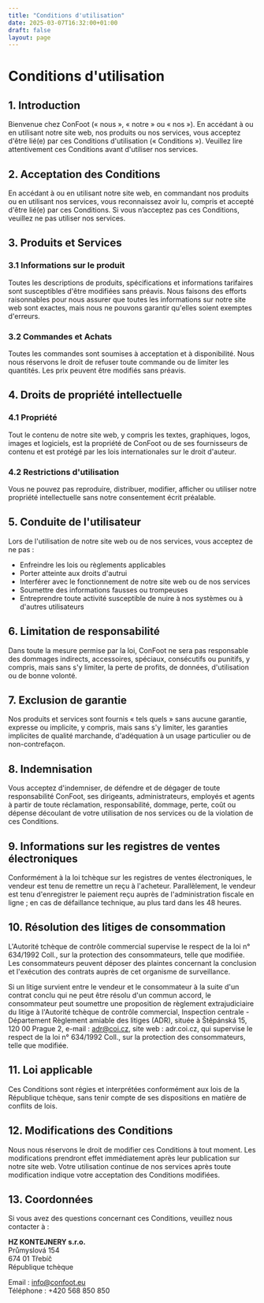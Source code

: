```yaml
---
title: "Conditions d'utilisation"
date: 2025-03-07T16:32:00+01:00
draft: false
layout: page
---
```


# Conditions d'utilisation

## 1. Introduction

Bienvenue chez ConFoot (« nous », « notre » ou « nos »). En accédant à ou en utilisant notre site web, nos produits ou nos services, vous acceptez d'être lié(e) par ces Conditions d'utilisation (« Conditions »). Veuillez lire attentivement ces Conditions avant d'utiliser nos services.

## 2. Acceptation des Conditions

En accédant à ou en utilisant notre site web, en commandant nos produits ou en utilisant nos services, vous reconnaissez avoir lu, compris et accepté d'être lié(e) par ces Conditions. Si vous n’acceptez pas ces Conditions, veuillez ne pas utiliser nos services.

## 3. Produits et Services

### 3.1 Informations sur le produit
Toutes les descriptions de produits, spécifications et informations tarifaires sont susceptibles d'être modifiées sans préavis. Nous faisons des efforts raisonnables pour nous assurer que toutes les informations sur notre site web sont exactes, mais nous ne pouvons garantir qu'elles soient exemptes d'erreurs.

### 3.2 Commandes et Achats
Toutes les commandes sont soumises à acceptation et à disponibilité. Nous nous réservons le droit de refuser toute commande ou de limiter les quantités. Les prix peuvent être modifiés sans préavis.

## 4. Droits de propriété intellectuelle

### 4.1 Propriété
Tout le contenu de notre site web, y compris les textes, graphiques, logos, images et logiciels, est la propriété de ConFoot ou de ses fournisseurs de contenu et est protégé par les lois internationales sur le droit d'auteur.

### 4.2 Restrictions d'utilisation
Vous ne pouvez pas reproduire, distribuer, modifier, afficher ou utiliser notre propriété intellectuelle sans notre consentement écrit préalable.

## 5. Conduite de l'utilisateur

Lors de l'utilisation de notre site web ou de nos services, vous acceptez de ne pas :
- Enfreindre les lois ou règlements applicables
- Porter atteinte aux droits d'autrui
- Interférer avec le fonctionnement de notre site web ou de nos services
- Soumettre des informations fausses ou trompeuses
- Entreprendre toute activité susceptible de nuire à nos systèmes ou à d'autres utilisateurs

## 6. Limitation de responsabilité

Dans toute la mesure permise par la loi, ConFoot ne sera pas responsable des dommages indirects, accessoires, spéciaux, consécutifs ou punitifs, y compris, mais sans s'y limiter, la perte de profits, de données, d'utilisation ou de bonne volonté.

## 7. Exclusion de garantie

Nos produits et services sont fournis « tels quels » sans aucune garantie, expresse ou implicite, y compris, mais sans s'y limiter, les garanties implicites de qualité marchande, d'adéquation à un usage particulier ou de non-contrefaçon.

## 8. Indemnisation

Vous acceptez d'indemniser, de défendre et de dégager de toute responsabilité ConFoot, ses dirigeants, administrateurs, employés et agents à partir de toute réclamation, responsabilité, dommage, perte, coût ou dépense découlant de votre utilisation de nos services ou de la violation de ces Conditions.

## 9. Informations sur les registres de ventes électroniques

Conformément à la loi tchèque sur les registres de ventes électroniques, le vendeur est tenu de remettre un reçu à l'acheteur. Parallèlement, le vendeur est tenu d'enregistrer le paiement reçu auprès de l'administration fiscale en ligne ; en cas de défaillance technique, au plus tard dans les 48 heures.

## 10. Résolution des litiges de consommation

L'Autorité tchèque de contrôle commercial supervise le respect de la loi n° 634/1992 Coll., sur la protection des consommateurs, telle que modifiée. Les consommateurs peuvent déposer des plaintes concernant la conclusion et l'exécution des contrats auprès de cet organisme de surveillance.

Si un litige survient entre le vendeur et le consommateur à la suite d'un contrat conclu qui ne peut être résolu d'un commun accord, le consommateur peut soumettre une proposition de règlement extrajudiciaire du litige à l'Autorité tchèque de contrôle commercial, Inspection centrale - Département Règlement amiable des litiges (ADR), située à Štěpánská 15, 120 00 Prague 2, e-mail : adr@coi.cz, site web : adr.coi.cz, qui supervise le respect de la loi n° 634/1992 Coll., sur la protection des consommateurs, telle que modifiée.

## 11. Loi applicable

Ces Conditions sont régies et interprétées conformément aux lois de la République tchèque, sans tenir compte de ses dispositions en matière de conflits de lois.

## 12. Modifications des Conditions

Nous nous réservons le droit de modifier ces Conditions à tout moment. Les modifications prendront effet immédiatement après leur publication sur notre site web. Votre utilisation continue de nos services après toute modification indique votre acceptation des Conditions modifiées.

## 13. Coordonnées

Si vous avez des questions concernant ces Conditions, veuillez nous contacter à :

**HZ KONTEJNERY s.r.o.**  
Průmyslová 154  
674 01 Třebíč  
République tchèque

Email : info@confoot.eu  
Téléphone : +420 568 850 850